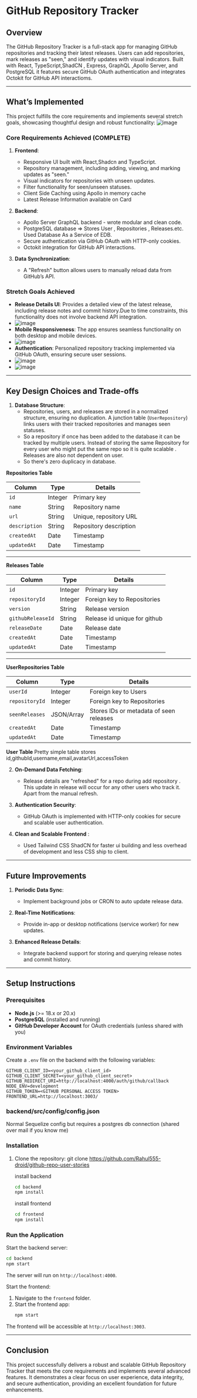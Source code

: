 # GitHub Repository Tracker

## **Overview**
The GitHub Repository Tracker is a full-stack app for managing GitHub repositories and tracking their latest releases. 
Users can add repositories, mark releases as "seen," and identify updates with visual indicators. Built with React, TypeScript,ShadCN , Express, GraphQL ,Apollo Server, and PostgreSQL it features secure GitHub OAuth authentication and integrates Octokit for GitHub API interactioms.

---

## **What’s Implemented**

This project fulfills the core requirements and implements several stretch goals, showcasing thoughtful design and robust functionality:
![image](https://github.com/user-attachments/assets/fc7e02f5-3355-4e54-8f86-7bc81d4ab9d9)


### **Core Requirements Achieved** (COMPLETE)
1. **Frontend**:
   - Responsive UI built with React,Shadcn and TypeScript.
   - Repository management, including adding, viewing, and marking updates as "seen."
   - Visual indicators for repositories with unseen updates.
   - Filter functionality for seen/unseen statuses.
   - Client Side Caching using Apollo in memory cache
   - Latest Release Information available on Card
   

2. **Backend**:
   - Apollo Server GraphQL backend - wrote modular and clean code.
   - PostgreSQL database => Stores User , Repositories , Releases.etc. Used Database As a Service of EDB.
   - Secure authentication via GitHub OAuth with HTTP-only cookies.
   - Octokit integration for GitHub API interactions.

3. **Data Synchronization**:
   - A "Refresh" button allows users to manually reload data from GitHub’s API.

### **Stretch Goals Achieved** 
- **Release Details UI**: Provides a detailed view of the latest release, including release notes and commit history.Due to time constraints, this functionality does not involve backend API integration.
- ![image](https://github.com/user-attachments/assets/dab3ff76-d177-4283-ad64-a2cf83de5563)
- **Mobile Responsiveness**: The app ensures seamless functionality on both desktop and mobile devices.
- ![image](https://github.com/user-attachments/assets/35681328-a375-46be-9795-d764b7e1091b)
- **Authentication**: Personalized repository tracking implemented via GitHub OAuth, ensuring secure user sessions.
- ![image](https://github.com/user-attachments/assets/f2ad043e-20bd-4c99-8ba3-bbdae729d74e)
- ![image](https://github.com/user-attachments/assets/8cb4354b-2de6-4e09-8c04-4f585d506862)

---

## **Key Design Choices and Trade-offs**

1. **Database Structure**:
   - Repositories, users, and releases are stored in a normalized structure, ensuring no duplication. A junction table (`UserRepository`) links users with their tracked repositories and manages seen statuses.
   - So a repository if once has been added to the database it can be tracked by multiple users. Instead of storing the same Repository for every user who might put the same repo so it is quite scalable .       Releases are also not dependent on user.
   - So there's zero duplicacy in database.

 **Repositories Table**

| Column | Type | Details |
| --- | --- | --- |
| `id` | Integer | Primary key |
| `name` | String | Repository name |
| `url` | String | Unique, repository URL |
| `description` | String | Repository description |
| `createdAt` | Date | Timestamp |
| `updatedAt` | Date | Timestamp |

---

 **Releases Table**

| Column | Type | Details |
| --- | --- | --- |
| `id` | Integer | Primary key |
| `repositoryId` | Integer | Foreign key to Repositories |
| `version` | String | Release version |
| `githubReleaseId` | String | Release id unique for github |
| `releaseDate` | Date | Release date |
| `createdAt` | Date | Timestamp |
| `updatedAt` | Date | Timestamp |

---
**UserRepositories Table**

| Column | Type | Details |
| --- | --- | --- |
| `userId` | Integer | Foreign key to Users |
| `repositoryId` | Integer | Foreign key to Repositories |
| `seenReleases` | JSON/Array | Stores IDs or metadata of seen releases |
| `createdAt` | Date | Timestamp |
| `updatedAt` | Date | Timestamp |

 **User Table**
   Pretty simple table stores id,githubId,username,email,avatarUrl,accessToken

2. **On-Demand Data Fetching**:
   - Release details are "refreshed" for a repo during add repository . This update in release will occur for any other users who track it. Apart from the manual refresh.

3. **Authentication Security**:
   - GitHub OAuth is implemented with HTTP-only cookies for secure and scalable user authentication.
     
4. **Clean and Scalable Frontend** :
   - Used  Tailwind CSS ShadCN for faster ui building and less overhead of development and less CSS ship to client.
     
---

## **Future Improvements**
     
1. **Periodic Data Sync**:
   - Implement background jobs or CRON to auto update release data.

2. **Real-Time Notifications**:
   - Provide in-app or desktop notifications (service worker) for new updates.

3. **Enhanced Release Details**:
   - Integrate backend support for storing and querying release notes and commit history.

---

## **Setup Instructions**

### **Prerequisites**
- **Node.js** (>= 18.x or 20.x)
- **PostgreSQL** (installed and running)
- **GitHub Developer Account** for OAuth credentials (unless shared with you)

### **Environment Variables**
Create a `.env` file on the backend with the following variables:
```env
GITHUB_CLIENT_ID=<your_github_client_id>
GITHUB_CLIENT_SECRET=<your_github_client_secret>
GITHUB_REDIRECT_URI=http://localhost:4000/auth/github/callback
NODE_ENV=development
GITHUB_TOKEN=<GITHUB PERSONAL ACCESS TOKEN>
FRONTEND_URL=http://localhost:3003/
```

### backend/src/config/config.json
Normal Sequelize config but requires a postgres db connection (shared over mail if you know me)

### **Installation**
1. Clone the repository:
   git clone https://github.com/Rahul555-droid/github-repo-user-stories

   install backend

   ```bash
   cd backend
   npm install
   ```
   install frontend

   ```bash
   cd frontend
   npm install
   ```


### **Run the Application**
Start the backend server:
```bash
cd backend
npm start
```
The server will run on `http://localhost:4000`.

Start the frontend:
1. Navigate to the `frontend` folder.
2. Start the frontend app:
   ```bash
   npm start
   ```
The frontend will be accessible at `http://localhost:3003`.

---


## **Conclusion**

This project successfully delivers a robust and scalable GitHub Repository Tracker that meets the core requirements and implements several advanced features. It demonstrates a clear focus on user experience, data integrity, and secure authentication, providing an excellent foundation for future enhancements.
